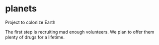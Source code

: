 # planets
Project to colonize Earth

The first step is recruiting mad enough volunteers. We plan to offer them plenty of drugs for a lifetime.
